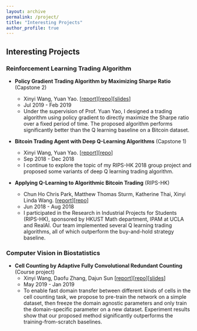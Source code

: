 ```yaml
---
layout: archive
permalink: /project/
title: "Interesting Projects"
author_profile: true
---
```


## Interesting Projects

### Reinforcement Learning Trading Algorithm

* **Policy Gradient Trading Algorithm by Maximizing Sharpe Ratio** (Capstone 2)
  * Xinyi Wang, Yuan Yao. \[[report](https://github.com/WANGXinyiLinda/Policy-Gradient-Trading-Algorithm-by-Maximizing-Sharpe-Ratio/blob/master/SCIE4500_Final_Report.pdf)\]\[[repo](https://github.com/WANGXinyiLinda/Policy-Gradient-Trading-Algorithm-by-Maximizing-Sharpe-Ratio)\]\[[slides](https://github.com/WANGXinyiLinda/Policy-Gradient-Trading-Algorithm-by-Maximizing-Sharpe-Ratio/blob/master/SCIE4500_Final_presentation.pdf)\]
  * Jul 2019 - Feb 2019 
  * Under the supervision of Prof. Yuan Yao, I designed a trading algorithm using policy gradient to directly maximize the Sharpe ratio over a fixed period of time. The proposed algorithm performs significantly better than the Q learning baseline on a Bitcoin dataset. 

* **Bitcoin Trading Agent with Deep Q-Learning Algorithms** (Capstone 1)
  * Xinyi Wang, Yuan Yao. \[[report](https://github.com/WANGXinyiLinda/Deep-Q-Learning-Bitcoin-Trading-Agent/blob/master/SCIE3500_Final_Report.pdf)\]\[[repo](https://github.com/WANGXinyiLinda/Deep-Q-Learning-Bitcoin-Trading-Agent)\]
  * Sep 2018 - Dec 2018
  * I continue to explore the topic of my RIPS-HK 2018 group project and proposed some variants of deep Q learning trading algorithm.

* **Applying Q-Learning to Algorithmic Bitcoin Trading** (RIPS-HK)
  * Chun Ho Chris Park, Matthew Thomas Sturm, Katherine Thai, Xinyi Linda Wang. \[[report](https://github.com/chpark17/rips_realai/blob/master/RIPS_HK_2018_Final_Report.pdf)\]\[[repo](https://github.com/chpark17/rips_realai)\]
  * Jun 2018 - Aug 2018
  * I participated in the Research in Industrial Projects for Students (RIPS-HK), sponsored by HKUST Math department, IPAM at UCLA and RealAI. Our team implemented several Q learning trading algorithms, all of which outperform the buy-and-hold strategy baseline.

### Computer Vision in Biostatistics

* **Cell Counting by Adaptive Fully Convolutional Redundant Counting** (Course project)
  * Xinyi Wang, Daofu Zhang, Dajun Sun \[[report](https://github.com/WANGXinyiLinda/adaptive-count-ception/blob/master/4901J_final_report.pdf)\]\[[repo](https://github.com/WANGXinyiLinda/adaptive-count-ception)\]\[[slides](https://github.com/WANGXinyiLinda/adaptive-count-ception/blob/master/4901J_final_presentation.pdf)\]
  * May 2019 - Jan 2019
  * To enable fast domain transfer between different kinds of cells in the cell counting task, we propose to pre-train the network on a simple dataset, then freeze the domain agnostic parameters and only train the domain-specific parameter on a new dataset. Experiment results show that our proposed method significantly outperforms the training-from-scratch baselines.
